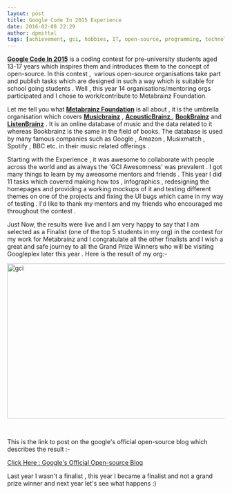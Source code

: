 ```yaml
---
layout: post
title: Google Code In 2015 Experience
date: 2016-02-08 22:29
author: dpmittal
tags: [achievement, gci, hobbies, IT, open-source, programming, technology]
---
```

<a href="https://developers.google.com/open-source/gci/" target="_blank"><strong>Google Code In 2015</strong></a> is a coding contest for pre-university students aged 13-17 years which inspires them and introduces them to the concept of open-source. In this contest ,  various open-source organisations take part and publish tasks which are designed in such a way which is suitable for school going students . Well , this year 14 organisations/mentoring orgs participated and I chose to work/contribute to Metabrainz Foundation.

Let me tell you what <strong><a href="https://metabrainz.org/" target="_blank">Metabrainz Foundation</a></strong> is all about , it is the umbrella organisation which covers <strong><a href="https://musicbrainz.org/" target="_blank">Musicbrainz</a></strong> , <a href="http://acousticbrainz.org/" target="_blank"><strong>AcousticBrainz</strong> </a>, <strong><a href="https://bookbrainz.org/" target="_blank">BookBrainz</a></strong> and <strong><a href="https://listenbrainz.org/" target="_blank">ListenBrainz</a></strong> . It is an online database of music and the data related to it whereas Bookbrainz is the same in the field of books. The database is used by many famous companies such as Google , Amazon , Musixmatch , Spotify , BBC etc. in their music related offerings .

Starting with the Experience , it was awesome to collaborate with people across the world and as always the 'GCI Awesomness' was prevalent . I got many things to learn by my aweosome mentors and friends . This year I did 11 tasks which covered making how tos , infographics , redesigning the homepages and providing a working mockups of it and testing different themes on one of the projects and fixing the UI bugs which came in my way of testing . I'd like to thank my mentors and my friends who encouraged me throughout the contest .

Just Now, the results were live and I am very happy to say that I am selected as a Finalist (one of the top 5 students in my org) in the contest for my work for Metabrainz and I congratulate all the other finalists and I wish a great and safe journey to all the Grand Prize Winners who will be visiting Googleplex later this year . Here is the result of my org:-

<img src="{{ site.baseurl }}/images/gci16.jpg" alt="gci" width="528" height="358" /> <br>

&nbsp;

This is the link to post on the google's official open-source blog which describes the result :-

<a href="http://google-opensource.blogspot.in/2016/02/announcing-google-code-in-2015-winners.html" target="_blank">Click Here : Google's Official Open-source Blog</a>

Last year I wasn't a finalist , this year I became a finalist and not a grand prize winner and next year let's see what happens :)
